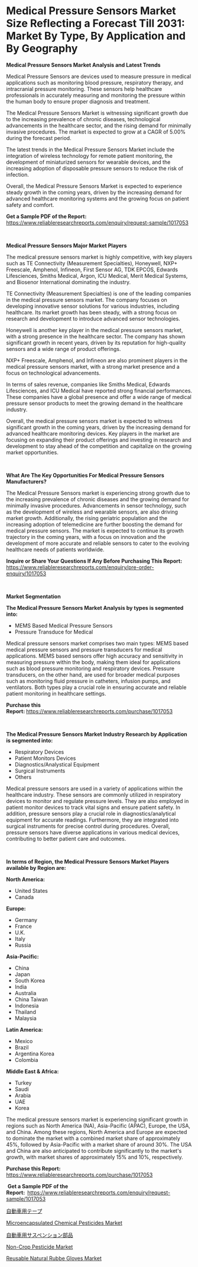 <p><h1>Medical Pressure Sensors Market Size Reflecting a Forecast Till 2031: Market By Type, By Application and By Geography</h1></p><p><strong>Medical Pressure Sensors Market Analysis and Latest Trends</strong></p>
<p><p>Medical Pressure Sensors are devices used to measure pressure in medical applications such as monitoring blood pressure, respiratory therapy, and intracranial pressure monitoring. These sensors help healthcare professionals in accurately measuring and monitoring the pressure within the human body to ensure proper diagnosis and treatment.</p><p>The Medical Pressure Sensors Market is witnessing significant growth due to the increasing prevalence of chronic diseases, technological advancements in the healthcare sector, and the rising demand for minimally invasive procedures. The market is expected to grow at a CAGR of 5.00% during the forecast period.</p><p>The latest trends in the Medical Pressure Sensors Market include the integration of wireless technology for remote patient monitoring, the development of miniaturized sensors for wearable devices, and the increasing adoption of disposable pressure sensors to reduce the risk of infection.</p><p>Overall, the Medical Pressure Sensors Market is expected to experience steady growth in the coming years, driven by the increasing demand for advanced healthcare monitoring systems and the growing focus on patient safety and comfort.</p></p>
<p><strong>Get a Sample PDF of the Report:&nbsp;</strong> <a href="https://www.reliableresearchreports.com/enquiry/request-sample/1017053">https://www.reliableresearchreports.com/enquiry/request-sample/1017053</a></p>
<p>&nbsp;</p>
<p><strong>Medical Pressure Sensors Major Market Players</strong></p>
<p><p>The medical pressure sensors market is highly competitive, with key players such as TE Connectivity (Measurement Specialties), Honeywell, NXP+ Freescale, Amphenol, Infineon, First Sensor AG, TDK EPCOS, Edwards Lifesciences, Smiths Medical, Argon, ICU Medical, Merit Medical Systems, and Biosenor International dominating the industry. </p><p>TE Connectivity (Measurement Specialties) is one of the leading companies in the medical pressure sensors market. The company focuses on developing innovative sensor solutions for various industries, including healthcare. Its market growth has been steady, with a strong focus on research and development to introduce advanced sensor technologies.</p><p>Honeywell is another key player in the medical pressure sensors market, with a strong presence in the healthcare sector. The company has shown significant growth in recent years, driven by its reputation for high-quality sensors and a wide range of product offerings.</p><p>NXP+ Freescale, Amphenol, and Infineon are also prominent players in the medical pressure sensors market, with a strong market presence and a focus on technological advancements.</p><p>In terms of sales revenue, companies like Smiths Medical, Edwards Lifesciences, and ICU Medical have reported strong financial performances. These companies have a global presence and offer a wide range of medical pressure sensor products to meet the growing demand in the healthcare industry.</p><p>Overall, the medical pressure sensors market is expected to witness significant growth in the coming years, driven by the increasing demand for advanced healthcare monitoring devices. Key players in the market are focusing on expanding their product offerings and investing in research and development to stay ahead of the competition and capitalize on the growing market opportunities.</p></p>
<p>&nbsp;</p>
<p><strong>What Are The Key Opportunities For Medical Pressure Sensors Manufacturers?</strong></p>
<p><p>The Medical Pressure Sensors market is experiencing strong growth due to the increasing prevalence of chronic diseases and the growing demand for minimally invasive procedures. Advancements in sensor technology, such as the development of wireless and wearable sensors, are also driving market growth. Additionally, the rising geriatric population and the increasing adoption of telemedicine are further boosting the demand for medical pressure sensors. The market is expected to continue its growth trajectory in the coming years, with a focus on innovation and the development of more accurate and reliable sensors to cater to the evolving healthcare needs of patients worldwide.</p></p>
<p><strong>Inquire or Share Your Questions If Any Before Purchasing This Report:</strong> <a href="https://www.reliableresearchreports.com/enquiry/pre-order-enquiry/1017053">https://www.reliableresearchreports.com/enquiry/pre-order-enquiry/1017053</a></p>
<p>&nbsp;</p>
<p><strong>Market Segmentation</strong></p>
<p><strong>The Medical Pressure Sensors Market Analysis by types is segmented into:</strong></p>
<p><ul><li>MEMS Based Medical Pressure Sensors</li><li>Pressure Transduce for Medical</li></ul></p>
<p><p>Medical pressure sensors market comprises two main types: MEMS based medical pressure sensors and pressure transducers for medical applications. MEMS based sensors offer high accuracy and sensitivity in measuring pressure within the body, making them ideal for applications such as blood pressure monitoring and respiratory devices. Pressure transducers, on the other hand, are used for broader medical purposes such as monitoring fluid pressure in catheters, infusion pumps, and ventilators. Both types play a crucial role in ensuring accurate and reliable patient monitoring in healthcare settings.</p></p>
<p><strong>Purchase this Report:&nbsp;</strong><a href="https://www.reliableresearchreports.com/purchase/1017053">https://www.reliableresearchreports.com/purchase/1017053</a></p>
<p>&nbsp;</p>
<p><strong>The Medical Pressure Sensors Market Industry Research by Application is segmented into:</strong></p>
<p><ul><li>Respiratory Devices</li><li>Patient Monitors Devices</li><li>Diagnostics/Analystical Equipment</li><li>Surgical Instruments</li><li>Others</li></ul></p>
<p><p>Medical pressure sensors are used in a variety of applications within the healthcare industry. These sensors are commonly utilized in respiratory devices to monitor and regulate pressure levels. They are also employed in patient monitor devices to track vital signs and ensure patient safety. In addition, pressure sensors play a crucial role in diagnostics/analytical equipment for accurate readings. Furthermore, they are integrated into surgical instruments for precise control during procedures. Overall, pressure sensors have diverse applications in various medical devices, contributing to better patient care and outcomes.</p></p>
<p>&nbsp;</p>
<p><strong>In terms of Region, the Medical Pressure Sensors Market Players available by Region are:</strong></p>
<p>
    <p> <strong> North America: </strong>
        <ul>
            <li>United States</li>
            <li>Canada</li>
        </ul>
        </p> 
    <p> <strong> Europe: </strong>
        <ul>
            <li>Germany</li>
            <li>France</li>
            <li>U.K.</li>
            <li>Italy</li>
            <li>Russia</li>
        </ul>
        </p> 
    <p> <strong> Asia-Pacific: </strong>
        <ul>
            <li>China</li>
            <li>Japan</li>
            <li>South Korea</li>
            <li>India</li>
            <li>Australia</li>
            <li>China Taiwan</li>
            <li>Indonesia</li>
            <li>Thailand</li>
            <li>Malaysia</li>
        </ul>
        </p> 
    <p> <strong> Latin America: </strong>
        <ul>
            <li>Mexico</li>
            <li>Brazil</li>
            <li>Argentina Korea</li>
            <li>Colombia</li>
        </ul>
        </p> 
    <p> <strong> Middle East & Africa: </strong>
        <ul>
            <li>Turkey</li>
            <li>Saudi</li>
            <li>Arabia</li>
            <li>UAE</li>
            <li>Korea</li>
        </ul>
    </p>
    </p>
<p><p>The medical pressure sensors market is experiencing significant growth in regions such as North America (NA), Asia-Pacific (APAC), Europe, the USA, and China. Among these regions, North America and Europe are expected to dominate the market with a combined market share of approximately 45%, followed by Asia-Pacific with a market share of around 30%. The USA and China are also anticipated to contribute significantly to the market's growth, with market shares of approximately 15% and 10%, respectively.</p></p>
<p><strong>Purchase this Report: </strong><a href="https://www.reliableresearchreports.com/purchase/1017053">https://www.reliableresearchreports.com/purchase/1017053</a></p>
<p>&nbsp;<strong>Get a Sample PDF of the Report:&nbsp;&nbsp;</strong><a href="https://www.reliableresearchreports.com/enquiry/request-sample/1017053">https://www.reliableresearchreports.com/enquiry/request-sample/1017053</a></p>
<p><strong></strong></p>
<p><p><a href="https://github.com/vtbvgl20191192/Market-Research-Report-List-1/blob/main/74415508047.md">自動車用テープ</a></p><p><a href="https://issuu.com/reportprime-2/docs/microencapsulated-chemical-pesticides-market-size-">Microencapsulated Chemical Pesticides Market</a></p><p><a href="https://github.com/avwofrml53535/Market-Research-Report-List-1/blob/main/12631408046.md">自動車用サスペンション部品</a></p><p><a href="https://issuu.com/reportprime-2/docs/non-crop-pesticide-market-size-2030.pptx">Non-Crop Pesticide Market</a></p><p><a href="https://github.com/zjyglelu/Market-Research-Report-List-2/blob/main/reusable-natural-rubbe-gloves-market.md">Reusable Natural Rubbe Gloves Market</a></p></p>